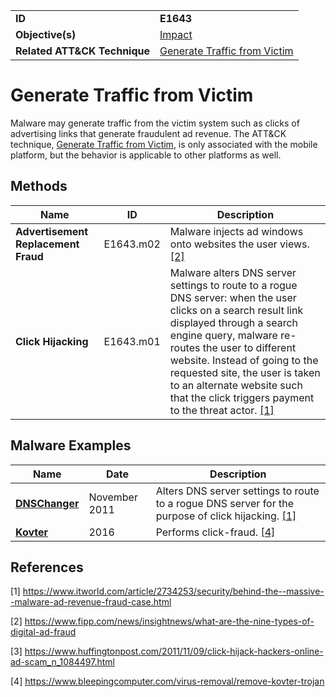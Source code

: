 |||
|---|---|
|**ID**|**E1643**|
|**Objective(s)**|[Impact](../impact)|
|**Related ATT&CK Technique**|[Generate Traffic from Victim](https://attack.mitre.org/techniques/T1643/)|


Generate Traffic from Victim
=======================================
Malware may generate traffic from the victim system such as clicks of advertising links that generate fraudulent ad revenue. The ATT&CK technique, [Generate Traffic from Victim](https://attack.mitre.org/techniques/T1643/), is only associated with the mobile platform, but the behavior is applicable to other platforms as well.

Methods
-------
|Name|ID|Description|
|---|---|---|
|**Advertisement Replacement Fraud**|E1643.m02|Malware injects ad windows onto websites the user views. [[2]](#2)|
|**Click Hijacking**|E1643.m01|Malware alters DNS server settings to route to a rogue DNS server: when the user clicks on a search result link displayed through a search engine query, malware re-routes the user to different website. Instead of going to the requested site, the user is taken to an alternate website such that the click triggers payment to the threat actor. [[1]](#1)|

Malware Examples
----------------
|Name|Date|Description|
|---|---|---|
|[**DNSChanger**](../xample-malware/dnschanger.md)|November 2011|Alters DNS server settings to route to a rogue DNS server for the purpose of click hijacking. [[1]](#1)|
|[**Kovter**](../xample-malware/kovter.md)|2016|Performs click-fraud. [[4]](#4)|

References
----------
<a name="1">[1]</a> https://www.itworld.com/article/2734253/security/behind-the--massive--malware-ad-revenue-fraud-case.html

<a name="2">[2]</a> https://www.fipp.com/news/insightnews/what-are-the-nine-types-of-digital-ad-fraud

<a name="3">[3]</a> https://www.huffingtonpost.com/2011/11/09/click-hijack-hackers-online-ad-scam_n_1084497.html

<a name="4">[4]</a> https://www.bleepingcomputer.com/virus-removal/remove-kovter-trojan
